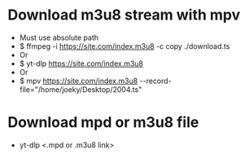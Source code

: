 Download m3u8 stream with mpv
=====
* Must use absolute path
* $ ffmpeg -i https://site.com/index.m3u8 -c copy ./download.ts
* Or
* $ yt-dlp https://site.com/index.m3u8
* Or
* $ mpv https://site.com/index.m3u8 --record-file="/home/joeky/Desktop/2004.ts"

Download mpd or m3u8 file
=====
* yt-dlp <.mpd or .m3u8 link>

